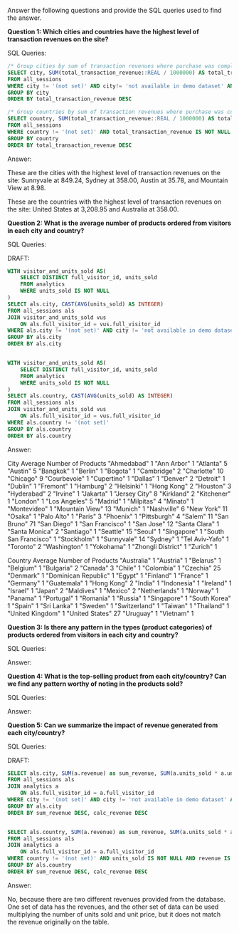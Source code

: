 Answer the following questions and provide the SQL queries used to find the answer.

    
**Question 1: Which cities and countries have the highest level of transaction revenues on the site?**


SQL Queries:

```sql
/* Group cities by sum of transaction revenues where purchase was completed ordered by descending */
SELECT city, SUM(total_transaction_revenue::REAL / 1000000) AS total_transaction_revenue
FROM all_sessions
WHERE city != '(not set)' AND city!= 'not available in demo dataset' AND total_transaction_revenue IS NOT NULL AND transaction_id IS NOT NULL
GROUP BY city
ORDER BY total_transaction_revenue DESC

/* Group countries by sum of transaction revenues where purchase was completed ordered by descending */
SELECT country, SUM(total_transaction_revenue::REAL / 1000000) AS total_transaction_revenue
FROM all_sessions
WHERE country != '(not set)' AND total_transaction_revenue IS NOT NULL AND transaction_id IS NOT NULL
GROUP BY country
ORDER BY total_transaction_revenue DESC
```



Answer:

These are the cities with the highest level of transaction revenues on the site: Sunnyvale at 849.24, Sydney at 358.00, Austin at 35.78, and Mountain View at 8.98.

These are the countries with the highest level of transaction revenues on the site: United States at 3,208.95 and Australia at 358.00.




**Question 2: What is the average number of products ordered from visitors in each city and country?**


SQL Queries:

DRAFT:

```sql
WITH visitor_and_units_sold AS(
	SELECT DISTINCT full_visitor_id, units_sold
	FROM analytics
	WHERE units_sold IS NOT NULL
)
SELECT als.city, CAST(AVG(units_sold) AS INTEGER)
FROM all_sessions als
JOIN visitor_and_units_sold vus
	ON als.full_visitor_id = vus.full_visitor_id
WHERE als.city != '(not set)' AND city != 'not available in demo dataset'
GROUP BY als.city
ORDER BY als.city


WITH visitor_and_units_sold AS(
	SELECT DISTINCT full_visitor_id, units_sold
	FROM analytics
	WHERE units_sold IS NOT NULL
)
SELECT als.country, CAST(AVG(units_sold) AS INTEGER)
FROM all_sessions als
JOIN visitor_and_units_sold vus
	ON als.full_visitor_id = vus.full_visitor_id
WHERE als.country != '(not set)'
GROUP BY als.country
ORDER BY als.country
```


Answer:

City		Average Number of Products
"Ahmedabad"	1
"Ann Arbor"	1
"Atlanta"	5
"Austin"	5
"Bangkok"	1
"Berlin"	1
"Bogota"	1
"Cambridge"	2
"Charlotte"	10
"Chicago"	9
"Courbevoie"	1
"Cupertino"	1
"Dallas"	1
"Denver"	2
"Detroit"	1
"Dublin"	1
"Fremont"	1
"Hamburg"	2
"Helsinki"	1
"Hong Kong"	2
"Houston"	3
"Hyderabad"	2
"Irvine"	1
"Jakarta"	1
"Jersey City"	8
"Kirkland"	2
"Kitchener"	1
"London"	1
"Los Angeles"	5
"Madrid"	1
"Milpitas"	4
"Minato"	1
"Montevideo"	1
"Mountain View"	13
"Munich"	1
"Nashville"	6
"New York"	11
"Osaka"	1
"Palo Alto"	1
"Paris"	3
"Phoenix"	1
"Pittsburgh"	4
"Salem"	11
"San Bruno"	71
"San Diego"	1
"San Francisco"	1
"San Jose"	12
"Santa Clara"	1
"Santa Monica"	2
"Santiago"	1
"Seattle"	15
"Seoul"	1
"Singapore"	1
"South San Francisco"	1
"Stockholm"	1
"Sunnyvale"	14
"Sydney"	1
"Tel Aviv-Yafo"	1
"Toronto"	2
"Washington"	1
"Yokohama"	1
"Zhongli District"	1
"Zurich"	1

Country		Average Number of Products
"Australia"	1
"Austria"	1
"Belarus"	1
"Belgium"	1
"Bulgaria"	2
"Canada"	3
"Chile"	1
"Colombia"	1
"Czechia"	25
"Denmark"	1
"Dominican Republic"	1
"Egypt"	1
"Finland"	1
"France"	1
"Germany"	1
"Guatemala"	1
"Hong Kong"	2
"India"	1
"Indonesia"	1
"Ireland"	1
"Israel"	1
"Japan"	2
"Maldives"	1
"Mexico"	2
"Netherlands"	1
"Norway"	1
"Panama"	1
"Portugal"	1
"Romania"	1
"Russia"	1
"Singapore"	1
"South Korea"	1
"Spain"	1
"Sri Lanka"	1
"Sweden"	1
"Switzerland"	1
"Taiwan"	1
"Thailand"	1
"United Kingdom"	1
"United States"	27
"Uruguay"	1
"Vietnam"	1



**Question 3: Is there any pattern in the types (product categories) of products ordered from visitors in each city and country?**


SQL Queries:



Answer:





**Question 4: What is the top-selling product from each city/country? Can we find any pattern worthy of noting in the products sold?**


SQL Queries:



Answer:





**Question 5: Can we summarize the impact of revenue generated from each city/country?**

SQL Queries:

DRAFT:

```sql
SELECT als.city, SUM(a.revenue) as sum_revenue, SUM(a.units_sold * a.unit_price) as calc_revenue
FROM all_sessions als
JOIN analytics a
	ON als.full_visitor_id = a.full_visitor_id
WHERE city != '(not set)' AND city != 'not available in demo dataset' AND units_sold IS NOT NULL AND revenue IS NOT NULL
GROUP BY als.city
ORDER BY sum_revenue DESC, calc_revenue DESC


SELECT als.country, SUM(a.revenue) as sum_revenue, SUM(a.units_sold * a.unit_price) as calc_revenue
FROM all_sessions als
JOIN analytics a
	ON als.full_visitor_id = a.full_visitor_id
WHERE country != '(not set)' AND units_sold IS NOT NULL AND revenue IS NOT NULL
GROUP BY als.country
ORDER BY sum_revenue DESC, calc_revenue DESC
```



Answer:

No, because there are two different revenues provided from the database.  One set of data has the revenues, and the other set of data can be used multiplying the number of units sold and unit price, but it does not match the revenue originally on the table.





